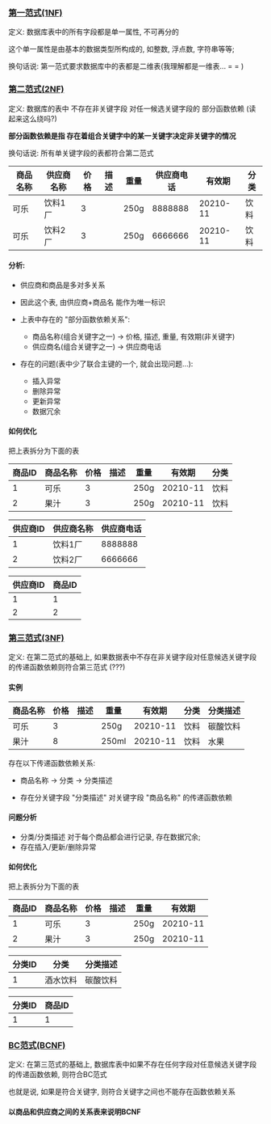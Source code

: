 ### [第一范式(1NF)](https://www.imooc.com/video/1915)

定义: 数据库表中的所有字段都是单一属性, 不可再分的

这个单一属性是由基本的数据类型所构成的, 如整数, 浮点数, 字符串等等;

换句话说: 第一范式要求数据库中的表都是二维表(我理解都是一维表...  = = )

### [第二范式(2NF)](https://www.imooc.com/video/1916)

定义: 数据库的表中 不存在非关键字段 对任一候选关键字段的 部分函数依赖
(读起来这么绕吗?)

**部分函数依赖是指 存在着组合关键字中的某一关键字决定非关键字的情况**

换句话说: 所有单关键字段的表都符合第二范式

商品名称|供应商名称|价格|描述|重量|供应商电话|有效期   |分类
--------|----------|----|----|----|----------|---------|--------
可乐    | 饮料1厂  | 3  |    |250g|8888888   | 20210-11|饮料
可乐    | 饮料2厂  | 3  |    |250g|6666666   | 20210-11|饮料

#### 分析:

+ 供应商和商品是多对多关系
+ 因此这个表, 由供应商+商品名 能作为唯一标识

+ 上表中存在的 "部分函数依赖关系":
    + 商品名称(组合关键字之一) -> 价格, 描述, 重量, 有效期(非关键字)
    + 供应商名(组合关键字之一) -> 供应商电话

+ 存在的问题(表中少了联合主键的一个, 就会出现问题...):
    + 插入异常
    + 删除异常
    + 更新异常
    + 数据冗余

#### 如何优化

把上表拆分为下面的表

商品ID|商品名称|价格|描述|重量|有效期   |分类
------|--------|----|----|----|---------|-------
1     |可乐    | 3  |    |250g| 20210-11|饮料
2     |果汁    | 3  |    |250g| 20210-11|饮料

供应商ID|供应商名称|供应商电话
--------|----------|----------
1       | 饮料1厂  |8888888
2       | 饮料2厂  |6666666

供应商ID|商品ID
--------|-------
1       | 1
2       | 2


### [第三范式(3NF)](https://www.imooc.com/video/1917)

定义: 在第二范式的基础上, 如果数据表中不存在非关键字段对任意候选关键字段的传递函数依赖则符合第三范式
(???)


#### 实例

商品名称|价格|描述|重量 |有效期  |分类|分类描述
--------|----|----|-----|--------|----|---------
可乐    | 3  |    |250g |20210-11|饮料|碳酸饮料
果汁    | 8  |    |250ml|20210-11|饮料|水果


存在以下传递函数依赖关系:

+ 商品名称 -> 分类 -> 分类描述

+ 存在分关键字段 "分类描述" 对关键字段 "商品名称" 的传递函数依赖

#### 问题分析

+ 分类/分类描述 对于每个商品都会进行记录, 存在数据冗余;
+ 存在插入/更新/删除异常

#### 如何优化

把上表拆分为下面的表

商品ID|商品名称|价格|描述|重量|有效期
------|--------|----|----|----|---------
1     |可乐    | 3  |    |250g| 20210-11
2     |果汁    | 3  |    |250g| 20210-11

分类ID|分类     |分类描述
------|---------|----------
1     |酒水饮料 |碳酸饮料

分类ID|商品ID
------|--------
1     |1


### [BC范式(BCNF)](https://www.imooc.com/video/1918)

定义: 在第三范式的基础上, 数据库表中如果不存在任何字段对任意候选关键字段的传递函数依赖, 则符合BC范式

也就是说, 如果是符合关键字, 则符合关键字之间也不能存在函数依赖关系

#### 以商品和供应商之间的关系表来说明BCNF




